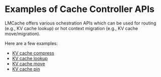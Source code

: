 # Examples of Cache Controller APIs

LMCache offers various ochestration APIs which can be used for routing (e.g., KV cache lookup) or hot context migration (e.g., KV cache move/migration).

Here are a few examples:

- [KV cache compress](compress/)
- [KV cache lookup](lookup/)
- [KV cache move](move/)
- [KV cache pin](pin/)